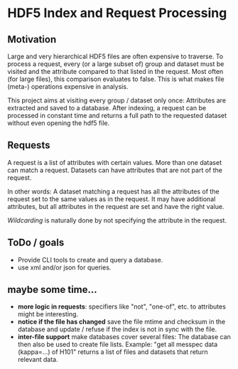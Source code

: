 # HDF5 Index and Request Processing #

## Motivation ##

Large and very hierarchical HDF5 files are often expensive to traverse.
To process a request, every (or a large subset of) group and dataset must
be visited and the attribute compared to that listed in the request.
Most often (for large files), this comparison evaluates to false.
This is what makes file (meta-) operations expensive in analysis.

This project aims at visiting every group / dataset only once:
Attributes are extracted and saved to a database. After indexing,
a request can be processed in constant time and returns a full path
to the requested dataset without even opening the hdf5 file.

## Requests ##

A request is a list of attributes with certain values. More than one
dataset can match a request. Datasets can have attributes that are not 
part of the request.

In other words: A dataset matching a request has all the attributes
of the request set to the same values as in the request. It may have
additional attributes, but all attributes in the request are set 
and have the right value.

*Wildcarding* is naturally done by not specifying the attribute in the
request.

## ToDo / goals ##

  * Provide CLI tools to create and query a database.
  * use xml and/or json for queries.

## maybe some time... ##

  * **more logic in requests**: 
    specifiers like "not", "one-of", etc. to attributes might be 
    interesting.
  * **notice if the file has changed**
    save the file mtime and checksum in the database and 
    update / refuse if the index is not in sync with the file.
  * **inter-file support**
    make databases cover several files: The database can then
    also be used to create file lists. 
    Example: "get all messpec data (kappa=...) of H101" returns a list
    of files and datasets that return relevant data.
